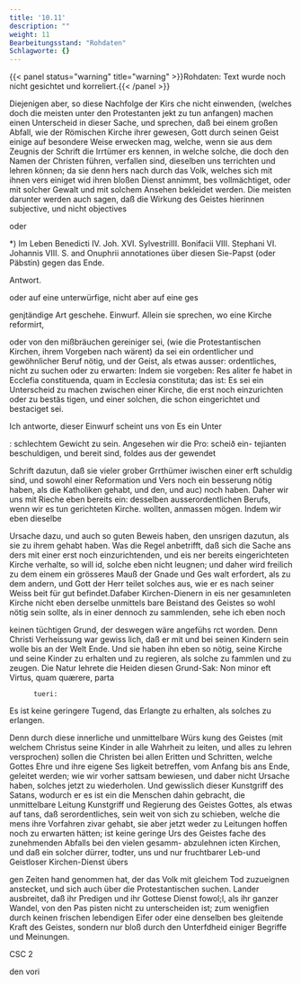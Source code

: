 ```yaml
---
title: '10.11'
description: ""
weight: 11
Bearbeitungsstand: "Rohdaten"
Schlagworte: {}
---
```


{{< panel status="warning" title="warning" >}}Rohdaten: Text wurde noch nicht gesichtet und korreliert.{{< /panel >}}
<!-- Seite 409 -->


Diejenigen aber, so diese Nachfolge der Kirs che nicht einwenden, (welches doch die meisten unter den Protestanten jekt zu tun anfangen) machen einen Unterscheid in dieser Sache, und sprechen, daß bei einem großen Abfall, wie der Römischen Kirche ihrer gewesen, Gott durch seinen Geist einige auf besondere Weise erwecken mag, welche, wenn sie aus dem Zeugnis der Schrift die Irrtümer ers kennen, in welche solche, die doch den Namen der Christen führen, verfallen sind, dieselben uns terrichten und lehren können; da sie denn hers nach durch das Volk, welches sich mit ihnen vers einiget wid ihren bloßen Dienst annimmt, bes vollmächtiget, oder mit solcher Gewalt und mit solchem Ansehen bekleidet werden. Die meisten darunter werden auch sagen, daß die Wirkung des Geistes hierinnen subjective, und nicht objectives


oder

*) Im Leben Benedicti IV. Joh. XVI. SylvestriIII. Bonifacii VIII. Stephani VI. Johannis VIII. S. and Onuphrii annotationes über diesen Sie-Papst (oder Päbstin) gegen das Ende.



Antwort.

oder auf eine unterwürfige, nicht aber auf eine ges

genjtändige Art geschehe. Einwurf. Allein sie sprechen, wo eine Kirche reformirt,
<!-- Seite 410 -->
oder von den mißbräuchen gereiniger sei, (wie die Protestantischen Kirchen, ihrem Vorgeben nach wärent) da sei ein ordentlicher und gewöhnlicher Beruf nötig, und der Geist, als etwas ausser: ordentliches, nicht zu suchen oder zu erwarten: Indem sie vorgeben: Res aliter fe habet in Ecclefia constituenda, quam in Ecclesia constituta; das ist: Es sei ein Unterscheid zu machen zwischen einer Kirche, die erst noch einzurichten oder zu bestäs tigen, und einer solchen, die schon eingerichtet und bestaciget sei.

Ich antworte, dieser Einwurf scheint uns von Es ein Unter

: schlechtem Gewicht zu sein. Angesehen wir die Pro: scheið ein- tejianten beschuldigen, und bereit sind, foldes aus der gewendet

Schrift dazutun, daß sie vieler grober Grrthümer iwischen einer erft schuldig sind, und sowohl einer Reformation und Vers noch ein besserung nötig haben, als die Katholiken gehabt, und den, und auc) noch haben. Daher wir uns mit Rieche eben bereits ein: desselben ausserordentlichen Berufs, wenn wir es tun gerichteten Kirche. wollten, anmassen mögen. Indem wir eben dieselbe

Ursache dazu, und auch so guten Beweis haben, den unsrigen dazutun, als sie zu ihrem gehabt haben. Was die Regel anbetrifft, daß sich die Sache ans ders mit einer erst noch einzurichtenden, und eis ner bereits eingerichteten Kirche verhalte, so will id, solche eben nicht leugnen; und daher wird freilich zu dem einem ein grösseres Mauß der Gnade und Ges walt erfordert, als zu dem andern, und Gott der Herr teilet solches aus, wie er es nach seiner Weiss beit für gut befindet.Dafaber Kirchen-Dienern in eis ner gesamınleten Kirche nicht eben derselbe unmittels bare Beistand des Geistes so wohl nötig sein sollte, als in einer dennoch zu sammlenden, sehe ich eben noch

<!-- Seite 411 -->

keinen tüchtigen Grund, der deswegen wäre angefühs
rct worden. Denn Christi Verheissung war gewiss
lich, daß er mit und bei seinen Kindern sein wolle
bis an der Welt Ende. Und sie haben ihn eben so
nötig, seine Kirche und seine Kinder zu erhalten und
zu regieren, als solche zu fammlen und zu zeugen. Die
Natur lehrete die Heiden diesen Grund-Sak:
   Non minor eft Virtus, quam quærere, parta

          tueri:
Es ist keine geringere Tugend, das Erlangte zu
erhalten, als solches zu erlangen.

  Denn durch diese innerliche und unmittelbare Würs
kung des Geistes (mit welchem Christus seine Kinder
in alle Wahrheit zu leiten, und alles zu lehren
versprochen) sollen die Christen bei allen Eritten und
Schritten, welche Gottes Ehre und ihre eigene Ses
ligkeit betreffen, vom Anfang bis ans Ende, geleitet
werden; wie wir vorher sattsam bewiesen, und daber
nicht Ursache haben, solches jetzt zu wiederholen. Und
gewisslich dieser Kunstgriff des Satans, wodurch er es ist ein
die Menschen dahin gebracht, die unmittelbare Leitung Kunstgriff
und Regierung des Geistes Gottes, als etwas auf tans, daß
serordentliches, sein weit von sich zu schieben, welche die mens
 ihre Vorfahren zivar gehabt, sie aber jetzt weder zu Leitungen
 hoffen noch zu erwarten hätten; ist keine geringe Urs des Geistes
 fache des zunehmenden Abfalls bei den vielen gesamm- abzulehnen
 icten Kirchen, und daß ein solcher dürrer, todter, uns und nur
 fruchtbarer Leb-und Geistloser Kirchen-Dienst úbers

gen Zeiten hand genommen hat, der das Volk mit gleichem Tod zuzueignen anstecket, und sich auch über die Protestantischen suchen. Lander ausbreitet, daß ihr Predigen und ihr Gottese Dienst fowol;l, als ihr ganzer Wandel, von den Pas pisten nicht zu unterscheiden ist; zum wenigfien durch keinen frischen lebendigen Eifer oder eine denselben bes gleitende Kraft des Geistes, sondern nur bloß durch den Unterfdheid einiger Begriffe und Meinungen.

CSC 2

den vori
